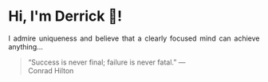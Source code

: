 # Hi, I'm Derrick 👋!
<p align="justify">I admire uniqueness and believe that a clearly focused mind can achieve anything...</p> 
<!-- #quote-start -->
<blockquote>&ldquo;Success is never final; failure is never fatal.&rdquo; &mdash; <footer>Conrad Hilton</footer></blockquote>
<!-- #quote-end -->
